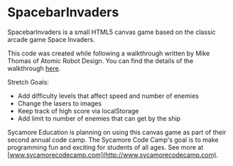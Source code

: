 SpacebarInvaders
===

SpacebarInvaders is a small HTML5 canvas game based on the classic arcade game Space Invaders. 

This code was created while following a walkthrough written by Mike Thomas of Atomic Robot Design. You can find the details of the walkthrough [here](http://atomicrobotdesign.com/blog/htmlcss/build-a-vertical-scrolling-shooter-game-with-html5-canvas-part-1/).

Stretch Goals:
- Add difficulty levels that affect speed and number of enemies
- Change the lasers to images
- Keep track of high score via localStorage
- Add limit to number of enemies that can get by the ship

Sycamore Education is planning on using this canvas game as part of their second annual code camp. The Sycamore Code Camp's goal is to make programming fun and exciting for students of all ages. See more at [www.sycamorecodecamp.com](http://www.sycamorecodecamp.com).
